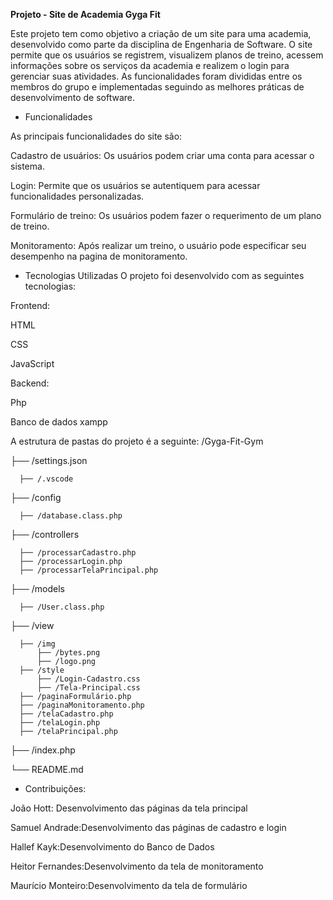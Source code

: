 **Projeto - Site de Academia Gyga Fit**

Este projeto tem como objetivo a criação de um site para uma academia, desenvolvido como parte da disciplina de Engenharia de Software. O site permite que os usuários se registrem, visualizem planos de treino, acessem informações sobre os serviços da academia e realizem o login para gerenciar suas atividades. As funcionalidades foram divididas entre os membros do grupo e implementadas seguindo as melhores práticas de desenvolvimento de software.

- Funcionalidades

As principais funcionalidades do site são:

Cadastro de usuários: Os usuários podem criar uma conta para acessar o sistema.

Login: Permite que os usuários se autentiquem para acessar funcionalidades personalizadas.

Formulário de treino: Os usuários podem fazer o requerimento de um plano de treino.

Monitoramento: Após realizar um treino, o usuário pode especificar seu desempenho na pagina de monitoramento.

- Tecnologias Utilizadas
O projeto foi desenvolvido com as seguintes tecnologias:

Frontend:

HTML

CSS

JavaScript

Backend:

Php 

Banco de dados xampp

A estrutura de pastas do projeto é a seguinte:
/Gyga-Fit-Gym
  
  ├── /settings.json 
      
      ├── /.vscode  
  ├── /config               
      
      ├── /database.class.php     
  ├── /controllers
     
      ├── /processarCadastro.php         
      ├── /processarLogin.php       
      ├── /processarTelaPrincipal.php          
  
  ├── /models            
     
      ├── /User.class.php          
  ├── /view
     
      ├── /img
          ├── /bytes.png
          ├── /logo.png
      ├── /style
          ├── /Login-Cadastro.css
          ├── /Tela-Principal.css
      ├── /paginaFormulário.php
      ├── /paginaMonitoramento.php
      ├── /telaCadastro.php
      ├── /telaLogin.php
      ├── /telaPrincipal.php
  ├── /index.php
  
  └── README.md          

- Contribuições:

João Hott: Desenvolvimento das páginas da tela principal

Samuel Andrade:Desenvolvimento das páginas de cadastro e login

Hallef Kayk:Desenvolvimento do Banco de Dados

Heitor Fernandes:Desenvolvimento da tela de monitoramento

Maurício Monteiro:Desenvolvimento da tela de formulário
